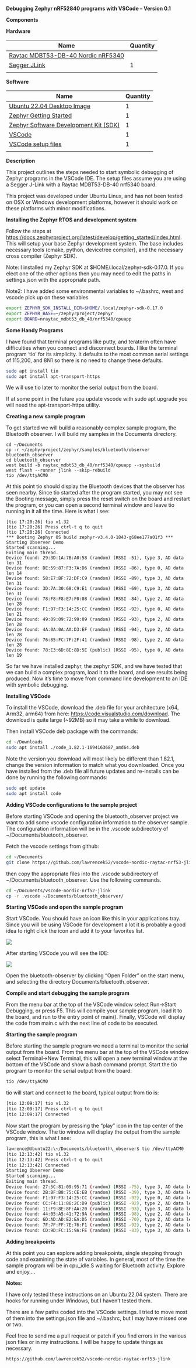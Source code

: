 **Debugging Zephyr nRF52840 programs with VSCode – Version 0.1**

**Components**

**Hardware**

| **Name**                                                                                                                              | **Quantity** |
| ------------------------------------------------------------------------------------------------------------------------------------- | ------------ |
| [Raytac MDBT53-DB-40 Nordic nRF5340](https://www.raytac.com/product/ins.php?index_id=157)
| [Segger JLink](https://www.segger.com/products/debug-trace-probes/)                                                                   | 1            |
|                                                                                                                                       |              |

**Software**

| **Name**                                                                                                                              | **Quantity** |
| ------------------------------------------------------------------------------------------------------------------------------------- | ------------ |
| [Ubuntu 22.04 Desktop Image](https://releases.ubuntu.com/jammy/)                                                                      | 1            |
| [Zephyr Getting Started](https://docs.zephyrproject.org/latest/develop/getting_started/index.html)                                    | 1            |
| [Zephyr Software Development Kit (SDK)](https://docs.zephyrproject.org/latest/develop/toolchains/zephyr_sdk.html#toolchain-zephyr-sdk)| 1            |
| [VSCode](https://code.visualstudio.com/download)                                                                                      | 1            |
| [VSCode setup files](https://github.com/lawrencek52/vscode-nordic-nrf52-jlink)                                                        | 1            |
|                                                                                                                                       |              |
**Description**

This project outlines the steps needed to start symbolic debugging of
Zephyr programs in the VSCode IDE. The setup files assume you are using a
Segger J-Link with a Raytac MDBT53-DB-40 nrf5340 board.

This project was developed under Ubuntu Linux, and has not been tested
on OSX or Windows development platforms, however it should work on these
platforms with minor modifications.

**Installing the Zephyr RTOS and development system**

Follow the steps at
<https://docs.zephyrproject.org/latest/develop/getting_started/index.html>.
This will setup your base Zephyr development system. The base includes
necessary tools (cmake, python, devicetree compiler), and the necessary
cross compiler (Zephyr SDK).

Note: I installed my Zephyr SDK at $HOME/.local/zephyr-sdk-0.17.0. If
you elect one of the other options then you may need to edit the paths
in settings.json with the appropriate path.

Note2: I have added some environmental variables to ~/.bashrc, west and vscode pick up on these variables
```bash
export ZEPHYR_SDK_INSTALL_DIR=$HOME/.local/zephyr-sdk-0.17.0
export ZEPHYR_BASE=~/zephyrproject/zephyr
export BOARD=nraytac_mdbt53_db_40/nrf5340/cpuapp
```


**Some Handy Programs**

I have found that terminal programs like putty, and teraterm often have
difficulties when you connect and disconnect boards. I like the terminal
program ‘tio’ for its simplicity. It defaults to the most common serial
settings of 115,200, and 8N1 so there is no need to change these
defaults.

```bash
sudo apt install tio
sudo apt install apt-transport-https
```

We will use tio later to monitor the serial output from the board.

If at some point in the future you update vscode with sudo apt upgrade
you will need the apt-transport-https utility.

**Creating a new sample program**

To get started we will build a reasonably complex sample program, the
Bluetooth observer. I will build my samples in the Documents directory.

```
cd ~/Documents
cp -r ~/zephyrproject/zephyr/samples/bluetooth/observer bluetooth_observer
cd bluetooth_observer
west build -b raytac_mdbt53_db_40/nrf5340/cpuapp --sysbuild
west flash --runner jlink --skip-rebuild
tio /dev/ttyACM0
```

At this point tio should display the Bluetooth devices that the observer
has seen nearby. Since tio started after the program started, you may
not see the Booting message, simply press the reset switch on the board
and restart the program, or you can open a second terminal window and
leave tio running in it all the time. Here is what I see:

```
[tio 17:20:26] tio v1.32
[tio 17:20:26] Press ctrl-t q to quit
[tio 17:20:26] Connected
*** Booting Zephyr OS build zephyr-v3.4.0-1843-g68ee177a01f3 ***
Starting Observer Demo
Started scanning...
Exiting main thread.
Device found: 29:3D:1A:7B:A0:58 (random) (RSSI -51), type 3, AD data len 31
Device found: DE:59:87:F3:7A:D6 (random) (RSSI -86), type 0, AD data len 14
Device found: 58:E7:BF:72:DF:C9 (random) (RSSI -89), type 3, AD data len 31
Device found: 3D:7A:30:68:C9:E1 (random) (RSSI -69), type 3, AD data len 31
Device found: 78:F8:F8:E7:F0:08 (random) (RSSI -84), type 2, AD data len 28
Device found: F1:97:F3:14:25:CC (random) (RSSI -92), type 0, AD data len 21
Device found: 49:09:09:72:99:09 (random) (RSSI -93), type 2, AD data len 28
Device found: 4A:0A:0A:AA:D3:EF (random) (RSSI -94), type 2, AD data len 28
Device found: 76:85:FC:7F:2F:41 (random) (RSSI -98), type 2, AD data len 28
Device found: 78:E3:6D:8E:8D:5E (public) (RSSI -95), type 0, AD data len 19
```

So far we have installed zephyr, the zephyr SDK, and we have tested that
we can build a complex program, load it to the board, and see results
being produced. Now it’s time to move from command line development to
an IDE with symbolic debugging.

**Installing VSCode**

To install the VSCode, download the .deb file for your architecture
(x64, Arm32, arm64) from here: <https://code.visualstudio.com/download>.
The download is quite large (\~92MB) so it may take a while to download.

Then install VSCode deb package with the commands:

```bash
cd ~/Downloads
sudo apt install ./code_1.82.1-1694163687_amd64.deb
```

Note the version you download will most likely be different than 1.82.1,
change the version information to match what you downloaded. Once you
have installed from the .deb file all future updates and re-installs can
be done by running the following commands:

```bash
sudo apt update
sudo apt install code
```

**Adding VSCode configurations to the sample project**

Before starting VSCode and opening the bluetooth\_observer project we
want to add some vscode configuration information to the observer
sample. The configuration information will be in the .vscode
subdirectory of \~/Documents/bluetooth\_observer.

Fetch the vscode settings from github:

```bash
cd ~/Documents
git clone https://github.com/lawrencek52/vscode-nordic-raytac-nrf53-jlink.git
```

then copy the appropriate files into the .vscode subdirectory of
\~/Documents/bluetooth\_observer. Use the following commands.

```bash
cd ~/Documents/vscode-nordic-nrf52-jlink
cp -r .vscode ~/Documents/bluetooth_observer/
```

**Starting VSCode and open the sample program**

Start VSCode. You should have an icon like this in your applications
tray. Since you will be using VSCode for development a lot it is
probably a good idea to right click the icon and add it to your
favorites list.

![](media/image1.jpeg)

After starting VSCode you will see the IDE:

![](media/image2.jpeg)

Open the bluetooth-observer by clicking “Open Folder” on the start menu,
and selecting the directory Documents/bluetooth\_observer.

**Compile and start debugging the sample program**

From the menu bar at the top of the VSCode window select Run-\>Start
Debugging, or press F5. This will compile your sample program, load it
to the board, and run to the entry point of main(). Finally, VSCode will
display the code from main.c with the next line of code to be executed.

**Starting the sample program**

Before starting the sample program we need a terminal to monitor the
serial output from the board. From the menu bar at the top of the VSCode
window select Terminal-\>New Terminal, this will open a new terminal
window at the bottom of the VSCode and show a bash command prompt. Start
the tio program to monitor the serial output from the board:

```bash
tio /dev/ttyACM0
```

tio will start and connect to the board, typical output from tio is:

```bash
[tio 12:09:17] tio v1.32
[tio 12:09:17] Press ctrl-t q to quit
[tio 12:09:17] Connected
```

Now start the program by pressing the “play” icon in the top center of
the VSCode window. The tio window will display the output from the sample
program, this is what I see:

```bash
lawrence@Ubuntu22:\~/Documents/bluetooth\_observer$ tio /dev/ttyACM0
[tio 12:13:42] tio v1.32
[tio 12:13:42] Press ctrl-t q to quit
[tio 12:13:42] Connected
Starting Observer Demo
Started scanning...
Exiting main thread.
Device found: 27:5C:81:09:95:71 (random) (RSSI -75), type 3, AD data len 31
Device found: 2B:BF:B8:75:CE:EB (random) (RSSI -39), type 3, AD data len 31
Device found: F1:97:F3:14:25:CC (random) (RSSI -92), type 0, AD data len 21
Device found: CC:F4:11:86:2C:D9 (public) (RSSI -92), type 2, AD data len 28
Device found: 11:F9:8E:8F:AA:20 (random) (RSSI -93), type 3, AD data len 31
Device found: 44:05:A5:41:72:9A (random) (RSSI -98), type 2, AD data len 28
Device found: 6D:AD:AD:E2:EA:D5 (random) (RSSI -70), type 2, AD data len 28
Device found: 7F:7F:FF:7E:76:F1 (random) (RSSI -92), type 2, AD data len 28
Device found: CD:9D:FC:15:9A:FE (random) (RSSI -83), type 3, AD data len 8
```

**Adding breakpoints**

At this point you can explore adding breakpoints, single stepping
through code and examining the state of variables. In general, most of
the time the sample program will be in cpu\_idle.S waiting for Bluetooth
activity. Explore and enjoy….

**Notes:**

I have only tested these instructions on an Ubuntu 22.04 system. There
are hooks for running under Windows, but I haven’t tested them.

There are a few paths coded into the VSCode settings. I tried to move
most of them into the settings.json file and ~/.bashrc, but I may have missed one or
two.

Feel free to send me a pull request or patch if you find errors in the
various json files or in my instructions. I will be happy to update
things as necessary.

```
https://github.com/lawrencek52/vscode-nordic-raytac-nrf53-jlink
```
